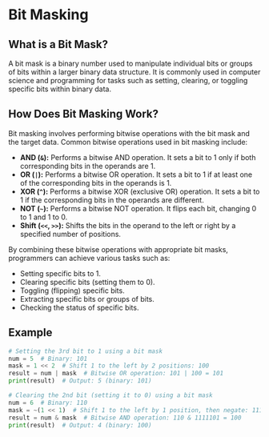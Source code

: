 # Bit Masking

## What is a Bit Mask?

A bit mask is a binary number used to manipulate individual bits or groups of bits within a larger binary data structure. It is commonly used in computer science and programming for tasks such as setting, clearing, or toggling specific bits within binary data.

## How Does Bit Masking Work?

Bit masking involves performing bitwise operations with the bit mask and the target data. Common bitwise operations used in bit masking include:

- **AND (`&`):** Performs a bitwise AND operation. It sets a bit to 1 only if both corresponding bits in the operands are 1.
- **OR (`|`):** Performs a bitwise OR operation. It sets a bit to 1 if at least one of the corresponding bits in the operands is 1.
- **XOR (`^`):** Performs a bitwise XOR (exclusive OR) operation. It sets a bit to 1 if the corresponding bits in the operands are different.
- **NOT (`~`):** Performs a bitwise NOT operation. It flips each bit, changing 0 to 1 and 1 to 0.
- **Shift (`<<`, `>>`):** Shifts the bits in the operand to the left or right by a specified number of positions.

By combining these bitwise operations with appropriate bit masks, programmers can achieve various tasks such as:

- Setting specific bits to 1.
- Clearing specific bits (setting them to 0).
- Toggling (flipping) specific bits.
- Extracting specific bits or groups of bits.
- Checking the status of specific bits.

## Example

```python
# Setting the 3rd bit to 1 using a bit mask
num = 5  # Binary: 101
mask = 1 << 2  # Shift 1 to the left by 2 positions: 100
result = num | mask  # Bitwise OR operation: 101 | 100 = 101
print(result)  # Output: 5 (binary: 101)

# Clearing the 2nd bit (setting it to 0) using a bit mask
num = 6  # Binary: 110
mask = ~(1 << 1)  # Shift 1 to the left by 1 position, then negate: 1111101
result = num & mask  # Bitwise AND operation: 110 & 1111101 = 100
print(result)  # Output: 4 (binary: 100)
